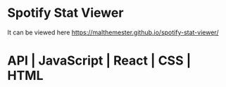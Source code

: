# Spotify Stat Viewer

It can be viewed here https://malthemester.github.io/spotify-stat-viewer/

# API | JavaScript | React | CSS | HTML
